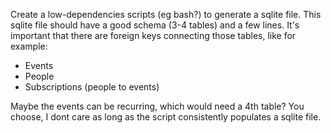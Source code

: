 Create a low-dependencies scripts (eg bash?) to generate a sqlite file.
This sqlite file should have a good schema (3-4 tables) and a few lines.
It's important that there are foreign keys connecting those tables, like for example:
- Events
- People
- Subscriptions (people to events)

Maybe the events can be recurring, which would need a 4th table? You choose, I dont care as long as the script consistently populates a sqlite file.
